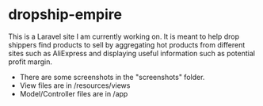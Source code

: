 # dropship-empire
This is a Laravel site I am currently working on. It is meant to help drop shippers find products to sell by aggregating hot products from different sites such as AliExpress and displaying useful information such as potential profit margin.

- There are some screenshots in the "screenshots" folder.
- View files are in /resources/views
- Model/Controller files are in /app
